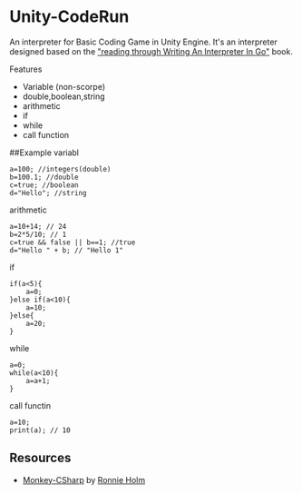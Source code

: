# Unity-CodeRun
An interpreter for Basic Coding Game in Unity Engine. It's an interpreter designed based on the ["reading through Writing An Interpreter In Go"](https://interpreterbook.com/) book.

Features
- Variable (non-scorpe)
- double,boolean,string
- arithmetic
- if
- while
- call function

##Example
variabl
```
a=100; //integers(double)
b=100.1; //double
c=true; //boolean
d="Hello"; //string
```
arithmetic
```
a=10+14; // 24
b=2*5/10; // 1
c=true && false || b==1; //true
d="Hello " + b; // "Hello 1" 
```
if
```
if(a<5){
    a=0;
}else if(a<10){
    a=10;
}else{
    a=20;
}
```
while
```
a=0;
while(a<10){
    a=a+1;
}
```
call functin
```
a=10;
print(a); // 10
```
## Resources
- [Monkey-CSharp](https://github.com/ronnieholm/Monkey-CSharp) by [Ronnie Holm](https://github.com/ronnieholm)